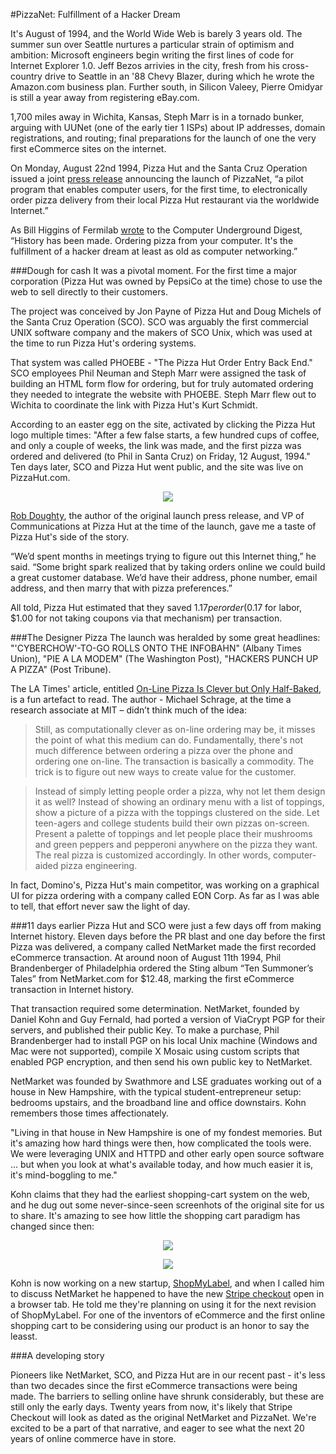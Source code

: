 #PizzaNet: Fulfillment of a Hacker Dream

It's August of 1994, and the World Wide Web is barely 3 years old. The summer sun over Seattle nurtures a particular strain of optimism and ambition: Microsoft engineers begin writing the first lines of code for Internet Explorer 1.0. Jeff Bezos arrivies in the city, fresh from his cross-country drive to Seattle in an '88 Chevy Blazer, during which he wrote the Amazon.com business plan. Further south, in Silicon Valeey, Pierre Omidyar is still a year away from registering eBay.com.

1,700 miles away in Wichita, Kansas, Steph Marr is in a tornado bunker, arguing with UUNet (one of the early tier 1 ISPs) about IP addresses, domain registrations, and routing; final preparations for the launch of one the very first eCommerce sites on the internet.

On Monday, August 22nd 1994, Pizza Hut and the Santa Cruz Operation issued a joint [press release](http://www.interesting-people.org/archives/interesting-people/199408/msg00057.html) announcing the launch of PizzaNet, “a pilot program that enables computer users, for the first time, to electronically order pizza delivery from their local Pizza Hut restaurant via the worldwide Internet.”

As Bill Higgins of Fermilab [wrote](http://cu-digest.org/CUDS6/cud6.83) to the Computer Underground Digest, “History has been made.  Ordering pizza from your computer.  It's the fulfillment of a hacker dream at least as old as computer networking.” 


###Dough for cash
It was a pivotal moment. For the first time a major corporation (Pizza Hut was owned by PepsiCo at the time) chose to use the web to sell directly to their customers. 

The project was conceived by Jon Payne of Pizza Hut and Doug Michels of the Santa Cruz Operation (SCO). SCO was arguably the first commercial UNIX software company and the makers of SCO Unix, which was used at the time to run Pizza Hut's ordering systems. 

That system was called PHOEBE - "The Pizza Hut Order Entry Back End." SCO employees Phil Neuman and Steph Marr were assigned the task of building an HTML form flow for ordering, but for truly automated ordering they needed to integrate the website with PHOEBE. Steph Marr flew out to Wichita to coordinate the link with Pizza Hut's Kurt Schmidt. 

According to an easter egg on the site, activated by clicking the Pizza Hut logo multiple times: "After a few false starts, a few hundred cups of coffee, and only a couple of weeks, the link was made, and the first pizza was ordered
and delivered (to Phil in Santa Cruz) on Friday, 12 August, 1994." Ten days later, SCO and Pizza Hut went public, and the site was live on PizzaHut.com.

<p align="center"><img src="https://github.com/sinak/stripe-blog-posts/raw/master/1%20-%20images/pizza1.jpg" /></p>

[Rob Doughty](http://robdoughtycommunications.com/robdoughtycommunications.com/Welcome.html), the author of the original launch press release, and VP of Communications at Pizza Hut at the time of the launch, gave me a taste of Pizza Hut's side of the story. 

“We’d spent months in meetings trying to figure out this Internet thing,” he said. “Some bright spark realized that by taking orders online we could build a great customer database. We’d have their address, phone number, email address, and then marry that with pizza preferences.” 

All told, Pizza Hut estimated that they saved $1.17 per order ($0.17 for labor, $1.00 for not taking coupons via that mechanism) per transaction.


###The Designer Pizza
The launch was heralded by some great headlines: "'CYBERCHOW'-TO-GO ROLLS ONTO THE INFOBAHN" (Albany Times Union), "PIE A LA MODEM" (The Washington Post), "HACKERS PUNCH UP A PIZZA" (Post Tribune).

The LA Times' article, entitled [On-Line Pizza Is Clever but Only Half-Baked](http://articles.latimes.com/1994-08-25/business/fi-31168_1_pizza-hut), is a fun artefact to read. The author - Michael Schrage, at the time a research associate at MIT – didn’t think much of the idea:

> Still, as computationally clever as on-line ordering may be, it misses the point of what this medium can do. Fundamentally, there's not much difference between ordering a pizza over the phone and ordering one on-line. The transaction is basically a commodity. The trick is to figure out new ways to create value for the customer.

> Instead of simply letting people order a pizza, why not let them design it as well? Instead of showing an ordinary menu with a list of toppings, show a picture of a pizza with the toppings clustered on the side. Let teen-agers and college students build their own pizzas on-screen. Present a palette of toppings and let people place their mushrooms and green peppers and pepperoni anywhere on the pizza they want. The real pizza is customized accordingly. In other words, computer-aided pizza engineering.

In fact, Domino's, Pizza Hut's main competitor, was working on a graphical UI for pizza ordering with a company called EON Corp. As far as I was able to tell, that effort never saw the light of day.

###11 days earlier
Pizza Hut and SCO were just a few days off from making Internet history. Eleven days before the PR blast and one day before the first Pizza was delivered, a company called NetMarket made the first recorded  eCommerce transaction. At around noon of August 11th 1994, Phil Brandenberger of Philadelphia ordered the Sting album “Ten Summoner’s Tales” from NetMarket.com for $12.48, marking the first eCommerce transaction in Internet history. 

That transaction required some determination. NetMarket, founded by Daniel Kohn and Guy Fernald, had ported a version of ViaCrypt PGP for their servers, and published their public Key. To make a purchase, Phil Brandenberger had to install PGP on his local Unix machine (Windows and Mac were not supported), compile X Mosaic using custom scripts that enabled PGP encryption, and then send his own public key to NetMarket.

NetMarket was founded by Swathmore and LSE graduates working out of a house in New Hampshire, with the typical student-entrepreneur setup: bedrooms upstairs, and the broadband line and office downstairs. Kohn remembers those times affectionately. 

"Living in that house in New Hampshire is one of my fondest memories. But it's amazing how hard things were then, how complicated the tools were. We were leveraging UNIX and HTTPD and other early open source software ... but when you look at what's available today, and how much easier it is, it's mind-boggling to me."

Kohn claims that they had the earliest shopping-cart system on the web, and he dug out some never-since-seen screenhots of the original site for us to share. It's amazing to see how little the shopping cart paradigm has changed since then:

<p align="center"><img src="https://github.com/sinak/stripe-blog-posts/raw/master/1%20-%20images/netmarket-2.gif" /></p>
<p align="center"><img src="https://github.com/sinak/stripe-blog-posts/raw/master/1%20-%20images/netmarket-1.gif" /></p>

Kohn is now working on a new startup, [ShopMyLabel](http://shopmylabel.com), and when I called him to discuss NetMarket he happened to have the new [Stripe checkout](https://stripe.com/blog/stripe-checkout) open in a browser tab. He told me they're planning on using it for the next revision of ShopMyLabel. For one of the inventors of eCommerce and the first online shopping cart to be considering using our product is an honor to say the leasst.

###A developing story

Pioneers like NetMarket, SCO, and Pizza Hut are in our recent past - it's less than two decades since the first eCommerce transactions were being made. The barriers to selling online have shrunk considerably, but these are still only the early days. Twenty years from now, it's likely that Stripe Checkout will look as dated as the original NetMarket and PizzaNet. We're excited to be a part of that narrative, and eager to see what the next 20 years of online commerce have in store.
